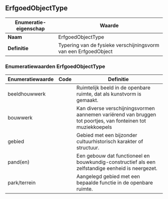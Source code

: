 ﻿## ErfgoedObjectType
| **Enumeratie-eigenschap** | **Waarde** |
| ---- | ---- |
| **Naam** | ErfgoedObjectType |
| **Definitie** | Typering van de fysieke verschijningsvorm van een ErfgoedObject |
### Enumeratiewaarden ErfgoedObjectType
| **Enumeratiewaarde** | **Code** | **Definitie** |
| ---- | ---- | ---- |
| beeldhouwwerk |  | Ruimtelijk beeld in de openbare ruimte, dat als kunstvorm is gemaakt. |
| bouwwerk |  | Kan diverse verschijningsvormen aannemen vari&#235;rend van bruggen tot poortjes, van fonteinen tot muziekkoepels |
| gebied |  | Gebied met een bijzonder cultuurhistorisch karakter of structuur. |
| pand(en) |  | Een gebouw dat functioneel en bouwkundig-constructief als een zelfstandige eenheid is neergezet. |
| park/terrein |  | Aangelegd gebied met een bepaalde functie in de openbare ruimte. |
